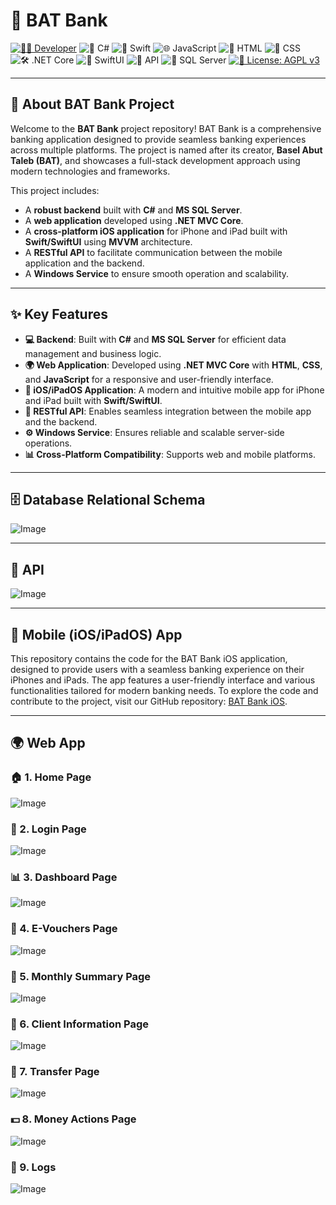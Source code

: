 # 🏦 BAT Bank

[![👨‍💻 Developer](https://img.shields.io/badge/Developer-Basilabt-crimson)](https://github.com/Basilabt)
![🚀 C#](https://img.shields.io/badge/language-C%23-blue)
![🍊 Swift](https://img.shields.io/badge/language-Swift-orange)
![🌐 JavaScript](https://img.shields.io/badge/language-JavaScript-yellow)
![📄 HTML](https://img.shields.io/badge/language-HTML-red)
![🎨 CSS](https://img.shields.io/badge/language-CSS-blueviolet)
![🛠️ .NET Core](https://img.shields.io/badge/framework-.NET%20Core-blueviolet)
![📱 SwiftUI](https://img.shields.io/badge/framework-SwiftUI-teal)
![🔗 API](https://img.shields.io/badge/API-RESTful%20API-green)
![💾 SQL Server](https://img.shields.io/badge/backend-SQL%20Server-darkgreen)
[![📜 License: AGPL v3](https://img.shields.io/badge/license-AGPL%20v3-lightgrey)](https://www.gnu.org/licenses/agpl-3.0)

---

## 📖 About BAT Bank Project

Welcome to the **BAT Bank** project repository! BAT Bank is a comprehensive banking application designed to provide seamless banking experiences across multiple platforms. The project is named after its creator, **Basel Abut Taleb (BAT)**, and showcases a full-stack development approach using modern technologies and frameworks.

This project includes:
- A **robust backend** built with **C#** and **MS SQL Server**.
- A **web application** developed using **.NET MVC Core**.
- A **cross-platform iOS application** for iPhone and iPad built with **Swift/SwiftUI** using **MVVM** architecture.
- A **RESTful API** to facilitate communication between the mobile application and the backend.
- A **Windows Service** to ensure smooth operation and scalability.

---

## ✨ Key Features

- **💻 Backend**: Built with **C#** and **MS SQL Server** for efficient data management and business logic.
- **🌍 Web Application**: Developed using **.NET MVC Core** with **HTML**, **CSS**, and **JavaScript** for a responsive and user-friendly interface.
- **📱 iOS/iPadOS Application**: A modern and intuitive mobile app for iPhone and iPad built with **Swift/SwiftUI**.
- **🔗 RESTful API**: Enables seamless integration between the mobile app and the backend.
- **⚙️ Windows Service**: Ensures reliable and scalable server-side operations.
- **📊 Cross-Platform Compatibility**: Supports web and mobile platforms.

---

## 🗄️ Database Relational Schema
![Image](https://github.com/user-attachments/assets/ab779e0f-6183-4c7c-965d-7f46427718f6)

---

## 🔌 API 
![Image](https://github.com/user-attachments/assets/493bddbc-a4cf-4308-b3a1-9a333ecc060e)

---

## 📱 Mobile (iOS/iPadOS) App


This repository contains the code for the BAT Bank iOS application, designed to provide users with a seamless banking experience on their iPhones and iPads. The app features a user-friendly interface and various functionalities tailored for modern banking needs. To explore the code and contribute to the project, visit our GitHub repository: [BAT Bank iOS](https://github.com/Basilabt/BAT_Bank_iOS).

---

## 🌍 Web App

### 🏠 1. Home Page
![Image](https://github.com/user-attachments/assets/fbf26491-9a57-4461-9bf2-14f23b4fd329)

### 🔐 2. Login Page 
![Image](https://github.com/user-attachments/assets/fd12826b-1f25-4fa8-b32b-63f60c0934e1)

### 📊 3. Dashboard Page 
![Image](https://github.com/user-attachments/assets/05a1d09f-7930-4a3e-9813-ea027b1b6c5c)

### 🎫 4. E-Vouchers Page 
![Image](https://github.com/user-attachments/assets/40076051-ce9f-4a3b-bea6-14d1ac9c4c03)

### 📅 5. Monthly Summary Page 
![Image](https://github.com/user-attachments/assets/ac85337c-7446-47ff-8ed4-243a75279b8a)

### 👥 6. Client Information Page  
![Image](https://github.com/user-attachments/assets/1987eb9f-dee9-4c0e-948c-356531883b07)

### 💸 7. Transfer Page 
![Image](https://github.com/user-attachments/assets/1d7ea982-f445-421f-9d58-edda67585cf0)

### 💵 8. Money Actions Page 
![Image](https://github.com/user-attachments/assets/3b2c6555-45a9-4929-9b19-c9b86905df8c)

### 📜 9. Logs
![Image](https://github.com/user-attachments/assets/c3216cf2-56dd-4743-8e52-b144b87e012a)
